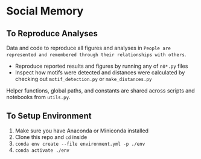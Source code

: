 # Social Memory

## To Reproduce Analyses

Data and code to reproduce all figures and analyses in `People are represented and remembered through their relationships with others`.

- Reproduce reported results and figures by running any of `n0*.py` files
- Inspect how motifs were detected and distances were calculated by checking out `motif_detection.py` or `make_distances.py`

Helper functions, global paths, and constants are shared across scripts and notebooks from `utils.py`.

## To Setup Environment

1. Make sure you have Anaconda or Miniconda installed
2. Clone this repo and `cd` inside
2. `conda env create --file environment.yml -p ./env`
3. `conda activate ./env`
